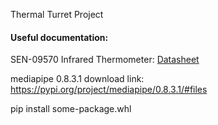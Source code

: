 Thermal Turret Project







#### **Useful documentation:**
SEN-09570 Infrared Thermometer: 
[Datasheet](https://www.sparkfun.com/datasheets/Sensors/Temperature/SEN-09570-datasheet-3901090614M005.pdf)


mediapipe 0.8.3.1 download link: https://pypi.org/project/mediapipe/0.8.3.1/#files

pip install some-package.whl


